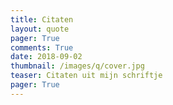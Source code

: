 ```yaml
---
title: Citaten
layout: quote
pager: True
comments: True
date: 2018-09-02
thumbnail: /images/q/cover.jpg
teaser: Citaten uit mijn schriftje
pager: True
---
```

